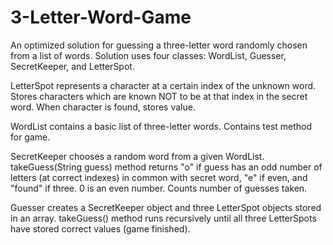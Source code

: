 # 3-Letter-Word-Game
An optimized solution for guessing a three-letter word randomly chosen from a list of words.
Solution uses four classes: WordList, Guesser, SecretKeeper, and LetterSpot. 

LetterSpot represents a character at a certain index of the unknown word. Stores characters which are known NOT to be at that index in the secret word. When character is found, stores value.

WordList contains a basic list of three-letter words. Contains test method for game. 

SecretKeeper chooses a random word from a given WordList. takeGuess(String guess) method returns "o" if guess has an odd number of letters (at correct indexes) in common with secret word, "e" if even, and "found" if three. 0 is an even number. Counts number of guesses taken. 

Guesser creates a SecretKeeper object and three LetterSpot objects stored in an array. takeGuess() method runs recursively until all three LetterSpots have stored correct values (game finished). 
